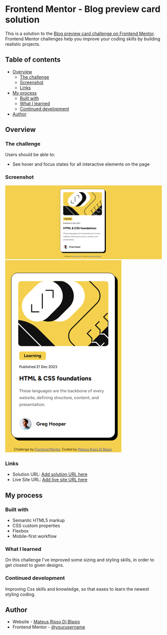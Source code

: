 # Frontend Mentor - Blog preview card solution

This is a solution to the [Blog preview card challenge on Frontend Mentor](https://www.frontendmentor.io/challenges/blog-preview-card-ckPaj01IcS). Frontend Mentor challenges help you improve your coding skills by building realistic projects. 

## Table of contents

- [Overview](#overview)
  - [The challenge](#the-challenge)
  - [Screenshot](#screenshot)
  - [Links](#links)
- [My process](#my-process)
  - [Built with](#built-with)
  - [What I learned](#what-i-learned)
  - [Continued development](#continued-development)
- [Author](#author)

## Overview

### The challenge

Users should be able to:

- See hover and focus states for all interactive elements on the page

### Screenshot

![mobile](/screenshot.png)
![desktop](/screenshot-mobile.png)

### Links

- Solution URL: [Add solution URL here](https://your-solution-url.com)
- Live Site URL: [Add live site URL here](https://mateusrissodiblasio.github.io/blog-preview-card/)

## My process

### Built with

- Semantic HTML5 markup
- CSS custom properties
- Flexbox
- Mobile-first workflow

### What I learned

On this challenge I've improved some sizing and styling skills, in order to get closest to given designs.

### Continued development

Improving Css skills and knowledge, so that eases to learn the newest styling coding. 

## Author

- Website - [Mateus Risso Di Blasio](https://github.com/MateusRissoDiBlasio)
- Frontend Mentor - [@yourusername](https://www.frontendmentor.io/profile/yourusername)
